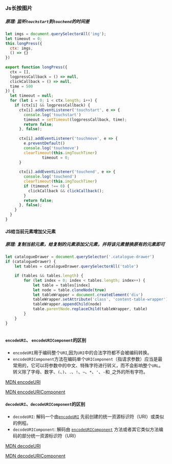 ### Js长按图片

##### 原理: 监听`touchstart`到`touchend`的时间差

```javascript
let imgs = document.querySelectorAll('img');
let timeout = 0;
this.longPress({
  ctx: imgs,
  () => {}
})
  
export function longPress({
  ctx = [],
  logpressCallback = () => null,
  clickCallback = () => null,
  time = 500
}) {
  let timeout = null;
  for (let i = 0; i < ctx.length; i++) {
    if (ctx[i] && logpressCallback) {
      ctx[i].addEventListener('touchstart', e => {
        console.log('touchstart')
        timeout = setTimeout(logpressCallback, time);
        return false;
      }, false);
      
      ctx[i].addEventListener('touchmove', e => {
        e.preventDefault()
        console.log('touchmove')
        clearTimeout(this.imgTouchTimer)
				timeout = 0;
      }
      
      ctx[i].addEventListener('touchend', e => {
        console.log('touchend')
        clearTimeout(this.imgTouchTimer)
        if (timeout !== 0) {
          clickCallback && clickCallback();
        }
        return false;
      }, false);
    }
  }
}
```

#### JS给当前元素增加父元素

##### 原理: 复制当前元素，给复制的元素添加父元素，并将该元素替换原有的元素即可

```javascript
let catalogueDrawer = document.querySelector('.catalogue-drawer')
if (catalogueDrawer) {
    let tables = catalogueDrawer.querySelectorAll('table')

    if (tables && tables.length) {
        for (let index = 0; index < tables.length; index++) {
            let table = tables[index]
            let node = table.cloneNode(true)
            let tableWrapper = document.createElement('div')
            tableWrapper.setAttribute('class', 'content-table-wrapper')
            tableWrapper.appendChild(node)
            table.parentNode.replaceChild(tableWrapper, table)
        }
    }
}
 
```

#### `encodeURI`、 `encodeURIComponent`的区别

- `encodeURI`用于编码整个`URI`,因为`URI`中的合法字符都不会被编码转换。
- `encodeURIComponent`方法在编码单个`URIComponent`（指请求参数）应当是最常用的，它可以将参数中的中文、特殊字符进行转义，而不会影响整个`URL`。转义除了字母、数字、`(`、`)`、`.`、`!`、`~`、`*`、`'`、`-`和`_`之外的所有字符。

[MDN encodeURI](https://developer.mozilla.org/zh-CN/docs/Web/JavaScript/Reference/Global_Objects/encodeURI)

[MDN encodeURIComponent](https://developer.mozilla.org/zh-CN/docs/Web/JavaScript/Reference/Global_Objects/encodeURIComponent)

#### `decodeURI`、`decodeURIComponent`的区别

- `decodeURI`: 解码一个由[`encodeURI`](https://developer.mozilla.org/zh-CN/docs/Web/JavaScript/Reference/Global_Objects/encodeURI) 先前创建的统一资源标识符（URI）或类似的例程。
- `decodeURIComponent`: 解码由 [`encodeURIComponent`](https://developer.mozilla.org/zh-CN/docs/Web/JavaScript/Reference/Global_Objects/encodeURIComponent) 方法或者其它类似方法编码的部分统一资源标识符（URI）

[MDN decodeURI](https://developer.mozilla.org/zh-CN/docs/Web/JavaScript/Reference/Global_Objects/decodeURI)

[MDN decodeURIComponent](https://developer.mozilla.org/zh-CN/docs/Web/JavaScript/Reference/Global_Objects/decodeURIComponent)